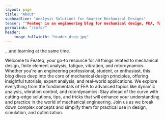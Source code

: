 ```yaml
---
layout: page
title: "About"
subheadline: "Analysis Solutions for Smarter Mechanical Designs"
teaser: ""Feateq" is an engineering blog for mechanical design, FEA, fatigue, vibration and more - offering tutorials, insights, and expert analysis for engineers..."
permalink: "/info/"
header:
    image_fullwidth: "header_drop.jpg"
---
```

...and learning at the same time.

Welcome to Feateq, your go-to resource for all things related to mechanical design, finite element analysis, fatigue, vibration, and rotordynamics. Whether you're an engineering professional, student, or enthusiast, this blog dives deep into the core of mechanical design principles, offering insightful tutorials, expert analysis, and real-world applications. We explore everything from the fundamentals of FEA to advanced topics like dynamic analysis, vibration control, and rotordynamics. Stay ahead of the curve with cutting-edge solutions, tips, and tricks that will enhance your understanding and practice in the world of mechanical engineering. Join us as we break down complex concepts and simplify them for practical use in design, simulation, and optimization. 

